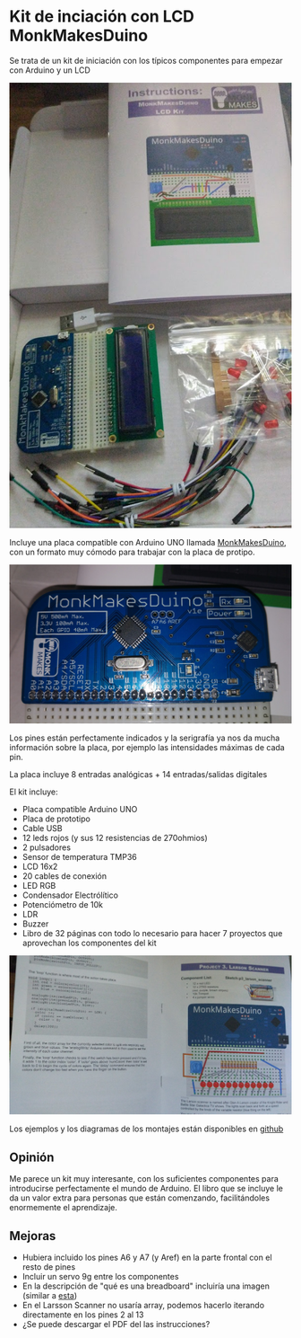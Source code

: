 # Kit de inciación con LCD MonkMakesDuino

Se trata de un kit de iniciación con los típicos componentes para empezar con Arduino y un LCD

![Kit_LCD_MonkMakesDuino](./images/Kit_LCD_MonkMakesDuino.jpg)

Incluye una placa compatible con Arduino UNO llamada [MonkMakesDuino](http://www.monkmakes.com/mmd/), con un formato muy cómodo para trabajar con la placa de protipo.

![MonkMakesDuino](./images/MonkMakesDuino.jpg)

Los pines están perfectamente indicados y la serigrafía ya nos da mucha información sobre la placa, por ejemplo las intensidades máximas de cada pin.

La placa incluye 8 entradas analógicas + 14 entradas/salidas digitales

El kit incluye:
* Placa compatible Arduino UNO
* Placa de prototipo
* Cable USB
* 12 leds rojos (y sus 12 resistencias de 270ohmios)
* 2 pulsadores
* Sensor de temperatura TMP36
* LCD 16x2
* 20 cables de conexión
* LED RGB
* Condensador Electrólítico
* Potenciómetro de 10k
* LDR
* Buzzer
* Libro de 32 páginas con todo lo necesario para hacer 7 proyectos que aprovechan los componentes del kit

![Book_MonkMakesDuino](./images/Book_MonkMakesDuino.jpg)

Los ejemplos y los diagramas de los montajes están disponibles en [github](https://github.com/simonmonk/mmduino_lcd_kit)

## Opinión

Me parece un kit muy interesante, con los suficientes componentes para introducirse perfectamente el mundo de Arduino. El libro que se incluye le da un valor extra para personas que están comenzando, facilitándoles enormemente el aprendizaje.


## Mejoras

* Hubiera incluido los pines A6 y A7 (y Aref) en la parte frontal con el resto de pines
* Incluir un servo 9g entre los componentes
* En la descripción de "qué es una breadboard" incluiría una imagen (similar a [esta](https://ingenieriaelectronica.org/wp-content/uploads/2015/08/Representaci%C3%B3n-de-una-coneccion-en-un-protoboard.gif))
* En el Larsson Scanner no usaría array, podemos hacerlo iterando directamente en los pines 2 al 13
* ¿Se puede descargar el PDF del las instrucciones?
